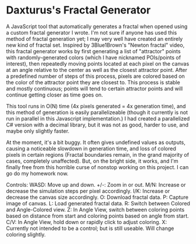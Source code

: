 # Daxturus's Fractal Generator
A JavaScript tool that automatically generates a fractal when opened using a custom fractal generator I wrote. I'm not sure if anyone has used this method of fractal generation yet; I may very well have created an entirely new kind of fractal set. Inspired by 3Blue1Brown's "Newton fractal" video, this fractal generator works by first generating a list of "attractor" points with randomly-generated colors (which I have nicknamed POIs/points of interest), then repeatedly moving points located at each pixel on the canvas at an angle relative to the center as well as the closest attractor point. After a predefined number of steps of this process, pixels are colored based on the color of the attractor point they are closest to. This process is stable and mostly continuous; points will tend to certain attractor points and will continue getting closer as time goes on.

This tool runs in O(N) time (4x pixels generated = 4x generation time), and this method of generation is easily parallelizeable (though it currently is not run in parallel in this Javascript implementation.) I had created a parallelized C# version with a decimal library, but it was not as good, harder to use, and maybe only slightly faster.

At the moment, it's a bit buggy. It often gives undefined values as outputs, causing a noticeable slowdown in generation time, and loss of colored pixels in certain regions (Fractal boundaries remain, in the grand majority of cases, completely unaffected). But, on the bright side, it works, and I'm finally free from this horrible curse of nonstop working on this project. I can go do my homework now.

Controls:
WASD: Move up and down.
+/-: Zoom in or out.
M/N: Increase or decrease the simulation steps per pixel accordingly.
I/K: Increase or decrease the canvas size accordingly.
O: Download fractal data.
P: Capture image of canvas.
L: Load generated fractal data.
R: Switch between Colored and Angle-Colored view.
Z: In Angle View, switch between coloring points based on distance from start and coloring points based on angle from start.
C/V: In Angle View, hold down or rapidly click to adjust coloring.
X: Currently not intended to be a control; but is still useable. Will change coloring slightly.
